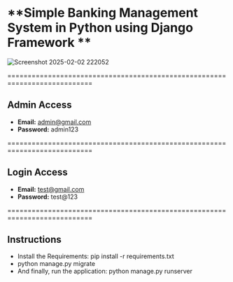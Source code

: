 # **Simple Banking Management System in Python using Django Framework **

![Screenshot 2025-02-02 222052](https://github.com/user-attachments/assets/6ea184ac-abc8-462c-bac0-68249172568f)

===========================================================================
## **Admin Access**
- **Email:** admin@gmail.com
- **Password:** admin123

===========================================================================
## **Login Access**
- **Email:** test@gmail.com
- **Password:** test@123

===========================================================================
## **Instructions**
- Install the Requirements: pip install -r requirements.txt
- python manage.py migrate
- And finally, run the application: python manage.py runserver
